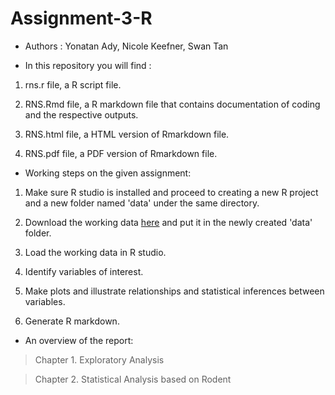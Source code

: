 # Assignment-3-R
- Authors : Yonatan Ady, Nicole Keefner, Swan Tan

- In this repository you will find :

1. rns.r file, a R script file.

2. RNS.Rmd file, a R markdown file that contains documentation of coding and the respective outputs. 

3. RNS.html file, a HTML version of Rmarkdown file.

4. RNS.pdf file, a PDF version of Rmarkdown file. 

- Working steps on the given assignment:

1. Make sure R studio is installed and proceed to creating a new R project and a new folder named 'data' under the same directory.

2. Download the working data <a href="https://ndownloader.figshare.com/files/2292169">here</a> and put it in the newly created 'data' folder.

3. Load the working data in R studio.

4. Identify variables of interest. 

5. Make plots and illustrate relationships and statistical inferences between variables.

6. Generate R markdown.

- An overview of the report:

>Chapter 1. Exploratory Analysis

>Chapter 2. Statistical Analysis based on Rodent
